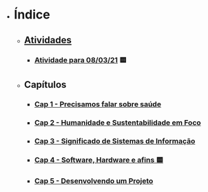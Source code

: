 - # Índice

  - ## [Atividades](atividades)

    - ### [Atividade para 08/03/21](atividades/atividade08-03-21) 🟨

  - ## Capítulos

    - ### [Cap 1 - Precisamos falar sobre saúde](capitulo1)
    
    - ### [Cap 2 - Humanidade e Sustentabilidade em Foco](capitulo2)
    
    - ### [Cap 3 - Significado de Sistemas de Informação](capitulo3)
    
    - ### [Cap 4 - Software, Hardware e afins 🟨](capitulo4)
    
    - ### [Cap 5 - Desenvolvendo um Projeto ](capitulo5)


